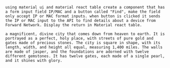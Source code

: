 ` using material ui and material react table create a component that has a form input field IP/MAC and a button called "Find", make the field only accept IP or MAC format inputs. when button is clicked it sends the IP or MAC input to the API to find details about a device from Forward Network. Display the return in Material react table. `

` a magnificent, divine city that comes down from heaven to earth. It is portrayed as a perfect, holy place, with streets of pure gold and gates made of precious stones. The city is square in shape, with its length, width, and height all equal, measuring 1,400 miles. The walls are made of jasper, and the foundations are adorned with twelve different gemstones. It has twelve gates, each made of a single pearl, and it shines with glory. `